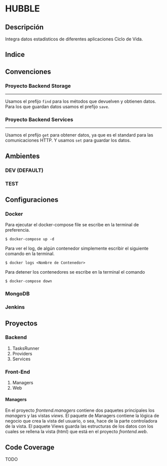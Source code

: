 # HUBBLE


## Descripción

Integra datos estadísticos de diferentes aplicaciones Ciclo de Vida.

## Indice

## Convenciones

### Proyecto Backend Storage 
-----------------------------

Usamos el prefijo `find` para los métodos que devuelven y obtienen datos. Para los que guardan datos usamos el prefijo `save`.

### Proyecto Backend Services
-----------------------------

Usamos el prefijo `get` para obtener datos, ya que es el standard para las comunicaciones HTTP. Y usamos `set` para guardar los datos.


## Ambientes

### DEV (DEFAULT)


### TEST


## Configuraciones

### Docker

Para ejecutar el docker-compose file se escribe en la terminal de preferencia.

`$ docker-compose up -d`

Para ver el log, de algún contenedor simplemente escribir el siguiente comando en la terminal.

`$ docker logs <Nombre de Contenedor>`

Para detener los contenedores se escribe en la terminal el comando

`$ docker-compose down`

### MongoDB

### Jenkins


## Proyectos

### Backend

1. TasksRunner
2. Providers
3. Services


### Front-End

1. Managers
2. Web

#### Managers

En el proyecto *frontend.managers* contiene dos paquetes principales los *managers* y las vistas *views*. El paquete de Managers contiene la lógica de negocio que crea la vista del usuario, o sea, hace de la parte controladora de la vista. El paquete Views guarda las estructuras de los datos con los cuales se rellena la vista (html) que está en el proyecto *frontend.web*.



## Code Coverage
TODO
